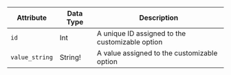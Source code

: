 Attribute |  Data Type | Description
--- | --- | ---
`id` | Int | A unique ID assigned to the customizable option
`value_string` | String! | A value assigned to the customizable option
